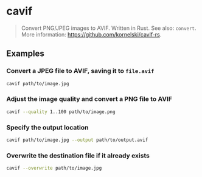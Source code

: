 # cavif

> Convert PNG/JPEG images to AVIF. Written in Rust. See also: `convert`. More information: <https://github.com/kornelski/cavif-rs>.

## Examples

### Convert a JPEG file to AVIF, saving it to `file.avif`

```bash
cavif path/to/image.jpg
```

### Adjust the image quality and convert a PNG file to AVIF

```bash
cavif --quality 1..100 path/to/image.png
```

### Specify the output location

```bash
cavif path/to/image.jpg --output path/to/output.avif
```

### Overwrite the destination file if it already exists

```bash
cavif --overwrite path/to/image.jpg
```
